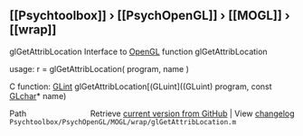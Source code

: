 ## [[Psychtoolbox]] &#8250; [[PsychOpenGL]] &#8250; [[MOGL]] &#8250; [[wrap]]

glGetAttribLocation  Interface to [OpenGL](OpenGL) function glGetAttribLocation  
  
usage:  r = glGetAttribLocation( program, name )  
  
C function:  [GLint](GLint) glGetAttribLocation[(GLuint]((GLuint) program, const [GLchar](GLchar)\* name)  




<div class="code_header" style="text-align:right;">
  <span style="float:left;">Path&nbsp;&nbsp;</span> <span class="counter">Retrieve <a href=
  "https://raw.github.com/Psychtoolbox-3/Psychtoolbox-3/beta/Psychtoolbox/PsychOpenGL/MOGL/wrap/glGetAttribLocation.m">current version from GitHub</a> | View <a href=
  "https://github.com/Psychtoolbox-3/Psychtoolbox-3/commits/beta/Psychtoolbox/PsychOpenGL/MOGL/wrap/glGetAttribLocation.m">changelog</a></span>
</div>
<div class="code">
  <code>Psychtoolbox/PsychOpenGL/MOGL/wrap/glGetAttribLocation.m</code>
</div>

